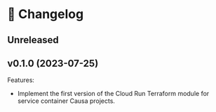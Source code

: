 # 🔖 Changelog

## Unreleased

## v0.1.0 (2023-07-25)

Features:

- Implement the first version of the Cloud Run Terraform module for service container Causa projects.
